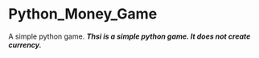 # Python_Money_Game
A simple python game.
***Thsi is a simple python game. It does not create currency.***
